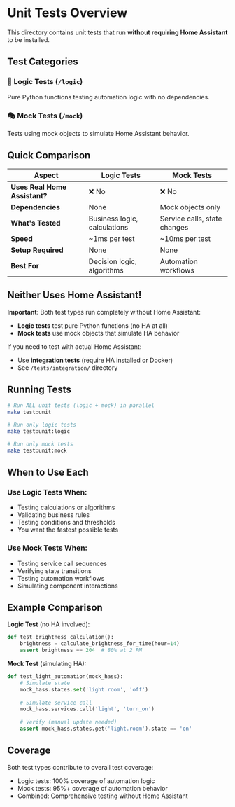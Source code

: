 # Unit Tests Overview

This directory contains unit tests that run **without requiring Home Assistant** to be installed.

## Test Categories

### 📐 Logic Tests (`/logic`)
Pure Python functions testing automation logic with no dependencies.

### 🎭 Mock Tests (`/mock`)
Tests using mock objects to simulate Home Assistant behavior.

## Quick Comparison

| Aspect | Logic Tests | Mock Tests |
|--------|------------|------------|
| **Uses Real Home Assistant?** | ❌ No | ❌ No |
| **Dependencies** | None | Mock objects only |
| **What's Tested** | Business logic, calculations | Service calls, state changes |
| **Speed** | ~1ms per test | ~10ms per test |
| **Setup Required** | None | None |
| **Best For** | Decision logic, algorithms | Automation workflows |

## Neither Uses Home Assistant!

**Important**: Both test types run completely without Home Assistant:

- **Logic tests** test pure Python functions (no HA at all)
- **Mock tests** use mock objects that simulate HA behavior

If you need to test with actual Home Assistant:
- Use **integration tests** (require HA installed or Docker)
- See `/tests/integration/` directory

## Running Tests

```bash
# Run ALL unit tests (logic + mock) in parallel
make test:unit

# Run only logic tests
make test:unit:logic

# Run only mock tests  
make test:unit:mock
```

## When to Use Each

### Use Logic Tests When:
- Testing calculations or algorithms
- Validating business rules
- Testing conditions and thresholds
- You want the fastest possible tests

### Use Mock Tests When:
- Testing service call sequences
- Verifying state transitions
- Testing automation workflows
- Simulating component interactions

## Example Comparison

**Logic Test** (no HA involved):
```python
def test_brightness_calculation():
    brightness = calculate_brightness_for_time(hour=14)
    assert brightness == 204  # 80% at 2 PM
```

**Mock Test** (simulating HA):
```python
def test_light_automation(mock_hass):
    # Simulate state
    mock_hass.states.set('light.room', 'off')
    
    # Simulate service call
    mock_hass.services.call('light', 'turn_on')
    
    # Verify (manual update needed)
    assert mock_hass.states.get('light.room').state == 'on'
```

## Coverage

Both test types contribute to overall test coverage:
- Logic tests: 100% coverage of automation logic
- Mock tests: 95%+ coverage of automation behavior
- Combined: Comprehensive testing without Home Assistant